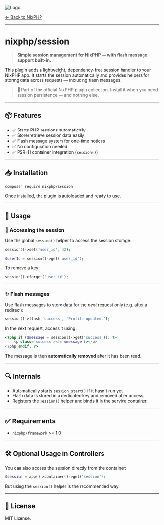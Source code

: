 ![Logo](https://nixphp.github.io/assets/nixphp-logo-small.png)

[← Back to NixPHP](https://github.com/nixphp/framework)

---

# nixphp/session

> **Simple session management for NixPHP — with flash message support built-in.**

This plugin adds a lightweight, dependency-free session handler to your NixPHP app.
It starts the session automatically and provides helpers for storing data across requests — including flash messages.

> 🧩 Part of the official NixPHP plugin collection.
> Install it when you need session persistence — and nothing else.

---

## 📦 Features

* ✅ Starts PHP sessions automatically
* ✅ Store/retrieve session data easily
* ✅ Flash message system for one-time notices
* ✅ No configuration needed
* ✅ PSR-11 container integration (`session()`)

---

## 📥 Installation

```bash
composer require nixphp/session
```

Once installed, the plugin is autoloaded and ready to use.

---

## 🚀 Usage

### 📌 Accessing the session

Use the global `session()` helper to access the session storage:

```php
session()->set('user_id', 42);

$userId = session()->get('user_id');
```

To remove a key:

```php
session()->forget('user_id');
```

---

### ✨ Flash messages

Use flash messages to store data for the *next* request only (e.g. after a redirect):

```php
session()->flash('success', 'Profile updated.');
```

In the next request, access it using:

```php
<?php if ($message = session()->get('success')): ?>
    <p class="success"><?= $message ?></p>
<?php endif; ?>
```

The message is then **automatically removed** after it has been read.

---

## 🔍 Internals

* Automatically starts `session_start()` if it hasn't run yet.
* Flash data is stored in a dedicated key and removed after access.
* Registers the `session()` helper and binds it in the service container.

---

## ✅ Requirements

* `nixphp/framework` >= 1.0

---

## 🛠 Optional Usage in Controllers

You can also access the session directly from the container:

```php
$session = app()->container()->get('session');
```

But using the `session()` helper is the recommended way.

---

## 📄 License

MIT License.